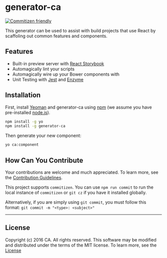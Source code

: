 # generator-ca
[![Commitizen friendly](https://img.shields.io/badge/commitizen-friendly-brightgreen.svg)](http://commitizen.github.io/cz-cli/)

This generator can be used to assist with build projects that use React by scaffoling out common features and components.

## Features

* Built-in preview server with [React Storybook](https://github.com/kadirahq/react-storybook)
* Automagically lint your scripts
* Automagically wire up your Bower components with
* Unit Testing with [Jest](https://github.com/facebook/jest) and [Enzyme](https://github.com/airbnb/enzyme)

## Installation

First, install [Yeoman](http://yeoman.io) and generator-ca using [npm](https://www.npmjs.com/) (we assume you have pre-installed [node.js](https://nodejs.org/)).

```bash
npm install -g yo
npm install -g generator-ca
```

Then generate your new component:

```bash
yo ca:component
```

## How Can You Contribute
Your contributions are welcome and much appreciated. To learn more, see the [Contribution Guidelines](https://github.com/CAAPIM/react-themer/blob/master/CONTRIBUTING.md).

This project supports `commitizen`. You can use `npm run commit` to run the local instance of `commitizen` or `git cz` if you have it installed globally.

Alternatively, if you are simply using `git commit`, you must follow this format:
`git commit -m "<type>: <subject>"`
************************************************************

## License
Copyright (c) 2016 CA. All rights reserved.
This software may be modified and distributed under the terms of the MIT license. To learn more, see the [License](https://github.com/CAAPIM/react-themer/blob/master/LICENSE.md)
